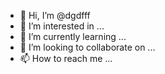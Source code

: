 - 👋 Hi, I’m @dgdfff
- 👀 I’m interested in ...
- 🌱 I’m currently learning ...
- 💞️ I’m looking to collaborate on ...
- 📫 How to reach me ...

<!---
dgdfff/dgdfff is a ✨ special ✨ repository because its `README.md` (this file) appears on your GitHub profile.
You can click the Preview link to take a look at your changes.
--->
